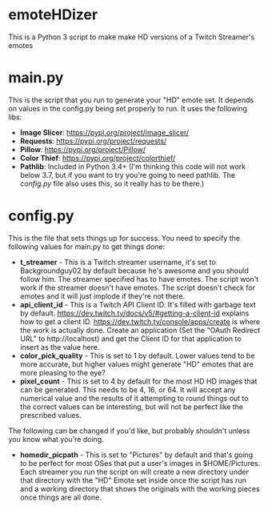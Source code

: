# emoteHDizer
This is a Python 3 script to make make HD versions of a Twitch Streamer's emotes

main.py
================================================================================
This is the script that you run to generate your "HD" emote set. It depends on values in the config.py being set properly to run. It uses the following libs:

- **Image Slicer**: https://pypi.org/project/image_slicer/
- **Requests**: https://pypi.org/project/requests/
- **Pillow**: https://pypi.org/project/Pillow/
- **Color Thief**: https://pypi.org/project/colorthief/
- **Pathlib**: Included in Python 3.4+ (I'm thinking this code will not work below 3.7, but if you want to try you're going to need pathlib. The _config.py_ file also uses this, so it really has to be there.)


config.py
================================================================================
This is the file that sets things up for success. You need to specify the following values for main.py to get things done:

- **t_streamer** - This is a Twitch streamer username, it's set to Backgroundguy02 by default because he's awesome and you should follow him. The streamer specified has to have emotes. The script won't work if the streamer doesn't have emotes. The script doesn't check for emotes and it will just implode if they're not there.
- **api_client_id** - This is a Twitch API Client ID. It's filled with garbage text by default. https://dev.twitch.tv/docs/v5/#getting-a-client-id explains how to get a client ID. https://dev.twitch.tv/console/apps/create is where the work is actually done. Create an application (Set the "OAuth Redirect URL" to http://localhost) and get the Client ID for that application to insert as the value here.
- **color_pick_quality** - This is set to 1 by default. Lower values tend to be more accurate, but higher values might generate "HD" emotes that are more pleasing to the eye?
- **pixel_count** - This is set to 4 by default for the most HD HD images that can be generated. This needs to be 4, 16, or 64. It will accept any numerical value and the results of it attempting to round things out to the correct values can be interesting, but will not be perfect like the prescribed values.

The following can be changed if you'd like, but probably shouldn't unless you know what you're doing.

- **homedir_picpath** - This is set to "Pictures" by default and that's going to be perfect for most OSes that put a user's images in $HOME/Pictures. Each streamer you run the script on will create a new directory under that directory with the "HD" Emote set inside once the script has run and a working directory that shows the originals with the working pieces once things are all done.
